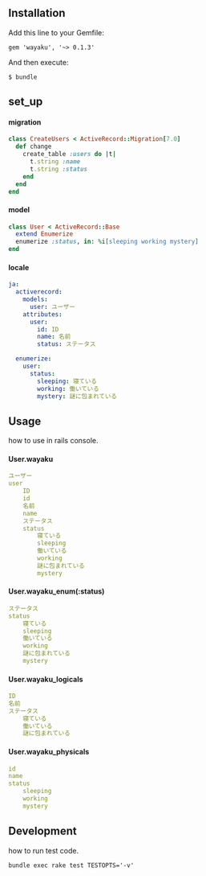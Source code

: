 ## Installation

Add this line to your Gemfile:

    gem 'wayaku', '~> 0.1.3'

And then execute:

    $ bundle

## set_up

#### migration

```ruby
class CreateUsers < ActiveRecord::Migration[7.0]
  def change
    create_table :users do |t|
      t.string :name
      t.string :status
    end
  end
end
```

#### model

```ruby
class User < ActiveRecord::Base
  extend Enumerize
  enumerize :status, in: %i[sleeping working mystery]
end
```

#### locale

```yml
ja:
  activerecord:
    models:
      user: ユーザー
    attributes:
      user:
        id: ID
        name: 名前
        status: ステータス

  enumerize:
    user:
      status:
        sleeping: 寝ている
        working: 働いている
        mystery: 謎に包まれている
```

## Usage

how to use in rails console.

#### User.wayaku

```yml
ユーザー
user
    ID
    id
    名前
    name
    ステータス
    status
        寝ている
        sleeping
        働いている
        working
        謎に包まれている
        mystery
```

#### User.wayaku_enum(:status)

```yml
ステータス
status
    寝ている
    sleeping
    働いている
    working
    謎に包まれている
    mystery
```

#### User.wayaku_logicals

```yml
ID
名前
ステータス
    寝ている
    働いている
    謎に包まれている
```

#### User.wayaku_physicals

```yml
id
name
status
    sleeping
    working
    mystery
```

## Development

how to run test code.

    bundle exec rake test TESTOPTS='-v'
